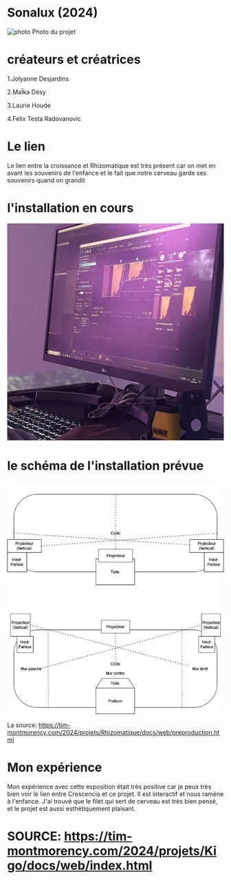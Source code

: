 # Sonalux (2024)

![photo](images/Sonalux(2).jpeg)
Photo du projet

# créateurs et créatrices
1.Jolyanne Desjardins

2.MaÏka Désy

3.Laurie Houde

4.Felix Testa Radovanovic


# Le lien
Le lien entre la croissance et Rhizomatique est très présent car on met en avant les souvenirs de l'enfance et le fait que notre cerveau garde ses souvenirs quand on grandit

# l'installation en cours

![photo](images/Rhizo_en_cour.jpg)

# le schéma de l'installation prévue


![photo](images/rhizomatique_plantation.drawio.png)

La source: https://tim-montmorency.com/2024/projets/Rhizomatique/docs/web/preproduction.html

# Mon expérience
Mon expérience avec cette exposition était très positive car je peux très bien voir le lien entre Crescencia et ce projet. Il est interactif et nous ramène à l'enfance. J'ai trouvé que le filet qui sert de cerveau est très bien pensé, et le projet est aussi esthétiquement plaisant.

 # SOURCE: https://tim-montmorency.com/2024/projets/Kigo/docs/web/index.html



